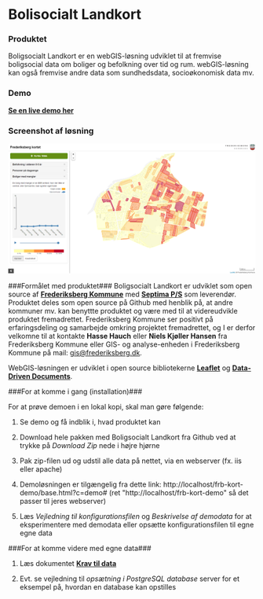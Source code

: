 Bolisocialt Landkort
========


### Produktet ###

Boligsocialt Landkort er en webGIS-løsning udviklet til at fremvise boligsocial data om boliger og befolkning over tid og rum. webGIS-løsning kan også fremvise andre data som sundhedsdata, socioøkonomisk data mv.

### Demo ###

[**Se en live demo her**](http://kosgis.github.io/Boligsocialt-Landkort/base.html?c=demo#)

### Screenshot af løsning ###


![](screendumps/Bosolak_boligermedmangler.PNG)


###Formålet med produktet###
Boligsocialt Landkort er udviklet som open source af [**Frederiksberg Kommune**](http://www.frederiksberg.dk/) med  [**Septima P/S**](http://www.septima.dk/) som leverendør. Produktet deles som open source på Github med henblik på, at andre kommuner mv. kan benyttte produktet og være med til at videreudvikle produktet fremadrettet.
Frederiksberg Kommune ser positivt på erfaringsdeling og samarbejde omkring projektet fremadrettet, og I er derfor velkomne til at kontakte **Hasse Hauch** eller **Niels Kjøller Hansen** fra Frederiksberg Kommune eller GIS- og analyse-enheden i Frederiksberg Kommune på mail: gis@frederiksberg.dk.

WebGIS-løsningen er udviklet i open source bibliotekerne [**Leaflet**](http://leafletjs.com/) og [**Data-Driven Documents**](http://d3js.org//).

###For at komme i gang (installation)###

For at prøve demoen i en lokal kopi, skal man gøre følgende: 

1. Se demo og få indblik i, hvad produktet kan

2. Download hele pakken med Boligsocialt Landkort fra Github ved at trykke på *Download Zip* nede i højre hjørne

3. Pak zip-filen ud og udstil alle data på nettet, via en webserver (fx. iis eller apache)
 
4. Demoløsningen er tilgængelig fra dette link: http://localhost/frb-kort-demo/base.html?c=demo# (ret "http://localhost/frb-kort-demo" så det passer til jeres webserver)

5. Læs *Vejledning til konfigurationsfilen* og *Beskrivelse af demodata* for at eksperimentere med demodata eller opsætte konfigurationsfilen til egne egne data

###For at komme videre med egne data###

1. Læs dokumentet [**Krav til data**](vejledninger/Krav_til_data.md)

2. Evt. se vejledning til *opsætning i PostgreSQL database* server for et eksempel på, hvordan en database kan opstilles
